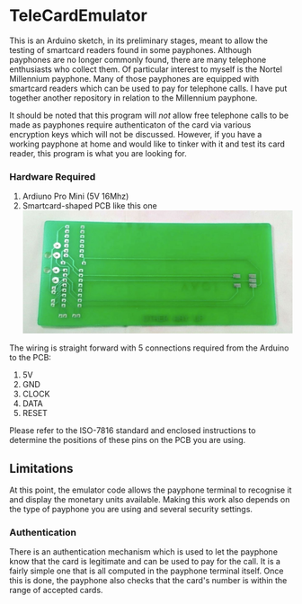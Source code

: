 # TeleCardEmulator
This is an Arduino sketch, in its preliminary stages, meant to allow the testing of smartcard readers found in some payphones.  Although payphones are no longer commonly found, there are many telephone enthusiasts who collect them.  Of particular interest to myself is the Nortel Millennium payphone.  Many of those payphones are equipped with smartcard readers which can be used to pay for telephone calls.  I have put together another repository in relation to the Millennium payphone.

It should be noted that this program will *not* allow free telephone calls to be made as payphones require authenticaton of the card via various encryption keys which will not be discussed.  However, if you have a working payphone at home and would like to tinker with it and test its card reader, this program is what you are looking for.

### Hardware Required
1. Ardiuno Pro Mini (5V 16Mhz)
2. Smartcard-shaped PCB like this one ![alt text](https://raw.githubusercontent.com/armeniki/TeleCardEmulator/main/pics/pcb_card.jpg "Smartcard PCB") 

The wiring is straight forward with 5 connections required from the Arduino to the PCB:
1. 5V
2. GND
3. CLOCK
4. DATA
5. RESET

Please refer to the ISO-7816 standard and enclosed instructions to determine the positions of these pins on the PCB you are using.


## Limitations
At this point, the emulator code allows the payphone terminal to recognise it and display the monetary units available.  Making this work also depends on the type of payphone you are using and several security settings.  


### Authentication
There is an authentication mechanism which is used to let the payphone know that the card is legitimate and can be used to pay for the call.  It is a fairly simple one that is all computed in the payphone terminal itself.  Once this is done, the payphone also checks that the card's number is within the range of accepted cards.  
